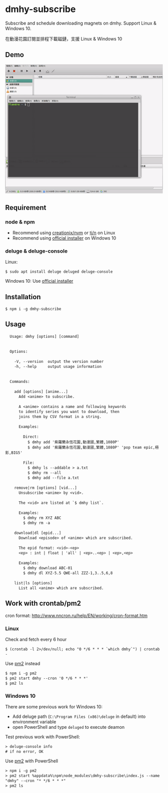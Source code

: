 # dmhy-subscribe

Subscribe and schedule downloading magnets on dmhy. Support Linux & Windows 10.

在動漫花園訂閱並排程下載磁鏈，支援 Linux & Windows 10

## Demo

<p align="center">
  <img src="./preview.gif"/>
</p>

## Requirement

### node & npm
- Recommend using [creationix/nvm](https://github.com/creationix/nvm)
 or [tj/n](https://github.com/tj/n) on Linux
- Recommend using [official installer](https://nodejs.org/) on Windows 10

### deluge & deluge-console

Linux:
```
$ sudo apt install deluge deluged deluge-console
```

Windows 10:
Use [official installer](http://dev.deluge-torrent.org/wiki/Download)

## Installation

```
$ npm i -g dmhy-subscribe
```

## Usage

```
  Usage: dmhy [options] [command]


  Options:

    -V, --version  output the version number
    -h, --help     output usage information


  Commands:

    add [options] [anime...]
      Add <anime> to subscribe.

      A <anime> contains a name and following keywords
      to identify series you want to download, then
      joins them by CSV format in a string.

      Examples:

        Direct:
          $ dmhy add '紫羅蘭永恆花園,動漫國,繁體,1080P'
          $ dmhy add '紫羅蘭永恆花園,動漫國,繁體,1080P' 'pop team epic,極影,BIG5'

        File:
          $ dmhy ls --addable > a.txt
          $ dmhy rm --all
          $ dmhy add --file a.txt

    remove|rm [options] [vid...]
      Unsubscribe <anime> by <vid>.

      The <vid> are listed at `$ dmhy list`.

      Examples:
        $ dmhy rm XYZ ABC
        $ dmhy rm -a

    download|dl [epid...]
      Download <episode> of <anime> which are subscribed.

      The epid format: <vid>-<ep>
      <ep> : int | float | 'all' | <ep>..<ep> | <ep>,<ep>

      Examples:
        $ dmhy download ABC-01
        $ dmhy dl XYZ-5.5 QWE-all ZZZ-1,3..5,6,8

    list|ls [options]
      List all <anime> which are subscribed.
```

## Work with crontab/pm2

cron format: http://www.nncron.ru/help/EN/working/cron-format.htm

### Linux

Check and fetch every 6 hour
```
$ (crontab -l 2>/dev/null; echo "0 */6 * * * `which dmhy`") | crontab -
```

Use [pm2](http://pm2.keymetrics.io/) instead
```
$ npm i -g pm2
$ pm2 start dmhy --cron '0 */6 * * *'
$ pm2 ls
```

### Windows 10

There are some previous work for Windows 10:

- Add deluge path (`C:\Program Files (x86)\deluge` in default) into environment variable
- open PowerShell and type `deluged` to execute deamon

Test previous work with PowerShell:
```
> deluge-console info
# if no error, OK
```

Use [pm2](http://pm2.keymetrics.io/) with PowerShell
```
> npm i -g pm2
> pm2 start %appdata%\npm\node_modules\dmhy-subscribe\index.js --name "dmhy" --cron "* */6 * * *"
> pm2 ls
```
